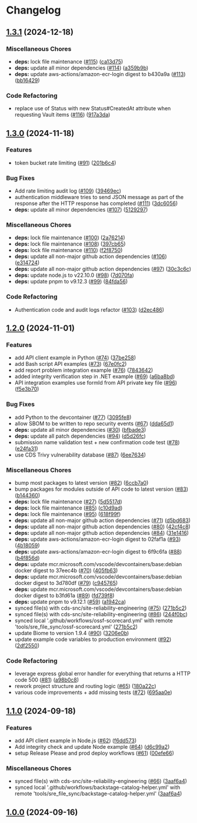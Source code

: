 # Changelog

## [1.3.1](https://github.com/cds-snc/forms-api/compare/v1.3.0...v1.3.1) (2024-12-18)


### Miscellaneous Chores

* **deps:** lock file maintenance ([#115](https://github.com/cds-snc/forms-api/issues/115)) ([ca13d75](https://github.com/cds-snc/forms-api/commit/ca13d7545d64bfc471ce9d3f079b4efdd32912e4))
* **deps:** update all minor dependencies ([#114](https://github.com/cds-snc/forms-api/issues/114)) ([a359b9b](https://github.com/cds-snc/forms-api/commit/a359b9be47291fb48488d761ec7a37afbd95eb19))
* **deps:** update aws-actions/amazon-ecr-login digest to b430a9a ([#113](https://github.com/cds-snc/forms-api/issues/113)) ([bb16429](https://github.com/cds-snc/forms-api/commit/bb16429171468e274f03d5c23e1d979f87b18230))


### Code Refactoring

* replace use of Status with new Status#CreatedAt attribute when requesting Vault items ([#116](https://github.com/cds-snc/forms-api/issues/116)) ([917a3da](https://github.com/cds-snc/forms-api/commit/917a3da54b3bd25f7336c62a9e22221be05aa4e9))

## [1.3.0](https://github.com/cds-snc/forms-api/compare/v1.2.0...v1.3.0) (2024-11-18)


### Features

* token bucket rate limiting ([#91](https://github.com/cds-snc/forms-api/issues/91)) ([201b6c4](https://github.com/cds-snc/forms-api/commit/201b6c4bc6291f688cc4d300b3c346337cef98d1))


### Bug Fixes

* Add rate limiting audit log ([#109](https://github.com/cds-snc/forms-api/issues/109)) ([39469ec](https://github.com/cds-snc/forms-api/commit/39469ec580d917cc0bb431f4eb732db610bb0320))
* authentication middleware tries to send JSON message as part of the response after the HTTP response has completed ([#111](https://github.com/cds-snc/forms-api/issues/111)) ([3dc6056](https://github.com/cds-snc/forms-api/commit/3dc605655145f04f572e0009f69fc82ad75d279e))
* **deps:** update all minor dependencies ([#107](https://github.com/cds-snc/forms-api/issues/107)) ([5129297](https://github.com/cds-snc/forms-api/commit/512929773e0b81092fd4192901fb100e93b91c50))


### Miscellaneous Chores

* **deps:** lock file maintenance ([#100](https://github.com/cds-snc/forms-api/issues/100)) ([2a76214](https://github.com/cds-snc/forms-api/commit/2a76214eb68852c619e8cd329aaf3b4c99e91afc))
* **deps:** lock file maintenance ([#108](https://github.com/cds-snc/forms-api/issues/108)) ([397cb65](https://github.com/cds-snc/forms-api/commit/397cb65d36fca94b79d8effccbcd6ba0baa022fc))
* **deps:** lock file maintenance ([#110](https://github.com/cds-snc/forms-api/issues/110)) ([f2f8750](https://github.com/cds-snc/forms-api/commit/f2f8750b90787921d148968d6d8ffb57beb55be8))
* **deps:** update all non-major github action dependencies ([#106](https://github.com/cds-snc/forms-api/issues/106)) ([e314724](https://github.com/cds-snc/forms-api/commit/e3147244ca65967bef624736089a2646638db271))
* **deps:** update all non-major github action dependencies ([#97](https://github.com/cds-snc/forms-api/issues/97)) ([30c3c6c](https://github.com/cds-snc/forms-api/commit/30c3c6c2d677ca113ba66522d1fd52719479db56))
* **deps:** update node.js to v22.10.0 ([#98](https://github.com/cds-snc/forms-api/issues/98)) ([7d070fa](https://github.com/cds-snc/forms-api/commit/7d070fa3f7ec9c107527cbe0eec3aa1a8b6438a2))
* **deps:** update pnpm to v9.12.3 ([#99](https://github.com/cds-snc/forms-api/issues/99)) ([84fda56](https://github.com/cds-snc/forms-api/commit/84fda56cf47f61249fecfe847d368a2bbf4fd581))


### Code Refactoring

* Authentication code and audit logs refactor ([#103](https://github.com/cds-snc/forms-api/issues/103)) ([d2ec486](https://github.com/cds-snc/forms-api/commit/d2ec48684fee00d46134370496df9f1518fb130c))

## [1.2.0](https://github.com/cds-snc/forms-api/compare/v1.1.0...v1.2.0) (2024-11-01)


### Features

* add API client example in Python ([#74](https://github.com/cds-snc/forms-api/issues/74)) ([37be258](https://github.com/cds-snc/forms-api/commit/37be258901322be67289755c3ef8db427179f71c))
* add Bash script API examples ([#73](https://github.com/cds-snc/forms-api/issues/73)) ([67e0fc2](https://github.com/cds-snc/forms-api/commit/67e0fc24f60983993f6abe1279b2133297afcb85))
* add report problem integration example ([#76](https://github.com/cds-snc/forms-api/issues/76)) ([7843642](https://github.com/cds-snc/forms-api/commit/78436427dcc5459aaf8b9e6a7ba250de712392ff))
* added integrity verification step in .NET example ([#69](https://github.com/cds-snc/forms-api/issues/69)) ([a6ba8bd](https://github.com/cds-snc/forms-api/commit/a6ba8bdcb486413ab9d02673ad57909c23421565))
* API integration examples use formId from API private key file ([#96](https://github.com/cds-snc/forms-api/issues/96)) ([f5e3b70](https://github.com/cds-snc/forms-api/commit/f5e3b7078b8bc53ed9d757a254e78e66dad99f6b))


### Bug Fixes

* add Python to the devcontainer ([#77](https://github.com/cds-snc/forms-api/issues/77)) ([3095fe8](https://github.com/cds-snc/forms-api/commit/3095fe8fbc57db1cba3a315f2578b2516a9f01ce))
* allow SBOM to be written to repo security events ([#67](https://github.com/cds-snc/forms-api/issues/67)) ([dda65d1](https://github.com/cds-snc/forms-api/commit/dda65d16f0fc8a05a3892da94299937afa70c15e))
* **deps:** update all minor dependencies ([#30](https://github.com/cds-snc/forms-api/issues/30)) ([bfbade3](https://github.com/cds-snc/forms-api/commit/bfbade31e96e1e3fba07254f87409836c7665999))
* **deps:** update all patch dependencies ([#94](https://github.com/cds-snc/forms-api/issues/94)) ([d5d26fc](https://github.com/cds-snc/forms-api/commit/d5d26fc6cd8df3f80cd48cf4666f56d522167a94))
* submission name validation test + new confirmation code test ([#78](https://github.com/cds-snc/forms-api/issues/78)) ([e24fa31](https://github.com/cds-snc/forms-api/commit/e24fa31b39d0f062828ab3ead2dc0188362c2754))
* use CDS Trivy vulnerability database ([#87](https://github.com/cds-snc/forms-api/issues/87)) ([6ee7634](https://github.com/cds-snc/forms-api/commit/6ee76342e44b7a91dbdd5892e48de787685afd68))


### Miscellaneous Chores

* bump most packages to latest version ([#82](https://github.com/cds-snc/forms-api/issues/82)) ([6ccb7a0](https://github.com/cds-snc/forms-api/commit/6ccb7a09c804b2c86363406f6dd119b0176956fb))
* bump packages for modules outside of API code to latest version ([#83](https://github.com/cds-snc/forms-api/issues/83)) ([b144360](https://github.com/cds-snc/forms-api/commit/b1443600c0a4feabcd516109bbff11c568b0b4d2))
* **deps:** lock file maintenance ([#27](https://github.com/cds-snc/forms-api/issues/27)) ([5d5517d](https://github.com/cds-snc/forms-api/commit/5d5517d4ce30e9e036cf09dabd1009704682f8f5))
* **deps:** lock file maintenance ([#85](https://github.com/cds-snc/forms-api/issues/85)) ([c10d9ad](https://github.com/cds-snc/forms-api/commit/c10d9adc4d8c9d051247a9d84d881e5b7170a948))
* **deps:** lock file maintenance ([#95](https://github.com/cds-snc/forms-api/issues/95)) ([618f99f](https://github.com/cds-snc/forms-api/commit/618f99fe88e010cbfecad9def28c50b7aec54482))
* **deps:** update all non-major github action dependencies ([#71](https://github.com/cds-snc/forms-api/issues/71)) ([d5bd683](https://github.com/cds-snc/forms-api/commit/d5bd683ee216d4091278e6c73356b565ce4c903a))
* **deps:** update all non-major github action dependencies ([#80](https://github.com/cds-snc/forms-api/issues/80)) ([42cf4c8](https://github.com/cds-snc/forms-api/commit/42cf4c833e50495078893b5522710cb2454fc34a))
* **deps:** update all non-major github action dependencies ([#84](https://github.com/cds-snc/forms-api/issues/84)) ([31e1416](https://github.com/cds-snc/forms-api/commit/31e1416015e0fd1813f2363463d3ee52b9a42247))
* **deps:** update aws-actions/amazon-ecr-login digest to 02faf1a ([#93](https://github.com/cds-snc/forms-api/issues/93)) ([4b18059](https://github.com/cds-snc/forms-api/commit/4b18059e7cf77a4fb3e03e55898ba12c0b64ebab))
* **deps:** update aws-actions/amazon-ecr-login digest to 6f9c6fa ([#88](https://github.com/cds-snc/forms-api/issues/88)) ([b4f856d](https://github.com/cds-snc/forms-api/commit/b4f856dcea7c0148487a6d24920d1052afa797ed))
* **deps:** update mcr.microsoft.com/vscode/devcontainers/base:debian docker digest to 37eec4b ([#70](https://github.com/cds-snc/forms-api/issues/70)) ([405fb63](https://github.com/cds-snc/forms-api/commit/405fb634af7c5aa7ad01eb8591f7c89f36b211cb))
* **deps:** update mcr.microsoft.com/vscode/devcontainers/base:debian docker digest to 3d780df ([#79](https://github.com/cds-snc/forms-api/issues/79)) ([c945765](https://github.com/cds-snc/forms-api/commit/c945765b5eb304be8290ddc37851f2824a0d9a37))
* **deps:** update mcr.microsoft.com/vscode/devcontainers/base:debian docker digest to b3fd61a ([#89](https://github.com/cds-snc/forms-api/issues/89)) ([fd739f8](https://github.com/cds-snc/forms-api/commit/fd739f80fe817f0a07c7675c82b8a4d11cc12fce))
* **deps:** update pnpm to v9.12.1 ([#59](https://github.com/cds-snc/forms-api/issues/59)) ([a1942ca](https://github.com/cds-snc/forms-api/commit/a1942ca54dc472e5e6829454ecee05ec61854946))
* synced file(s) with cds-snc/site-reliability-engineering ([#75](https://github.com/cds-snc/forms-api/issues/75)) ([271b5c2](https://github.com/cds-snc/forms-api/commit/271b5c229ae3f11ce7a65f315b34e8d38f99735f))
* synced file(s) with cds-snc/site-reliability-engineering ([#86](https://github.com/cds-snc/forms-api/issues/86)) ([244f0bc](https://github.com/cds-snc/forms-api/commit/244f0bcf79e85f8f561a6865f0a391a28ab3acc2))
* synced local '.github/workflows/ossf-scorecard.yml' with remote 'tools/sre_file_sync/ossf-scorecard.yml' ([271b5c2](https://github.com/cds-snc/forms-api/commit/271b5c229ae3f11ce7a65f315b34e8d38f99735f))
* update Biome to version 1.9.4 ([#90](https://github.com/cds-snc/forms-api/issues/90)) ([3206e0b](https://github.com/cds-snc/forms-api/commit/3206e0b0d0922f7779bd3239b5e6e9511049e925))
* update example code variables to production environment ([#92](https://github.com/cds-snc/forms-api/issues/92)) ([2df2550](https://github.com/cds-snc/forms-api/commit/2df2550beee883c87339165895bdbe7796213924))


### Code Refactoring

* leverage express global error handler for everything that returns a HTTP code 500 ([#81](https://github.com/cds-snc/forms-api/issues/81)) ([a98b0c8](https://github.com/cds-snc/forms-api/commit/a98b0c80c142feb3bc0dfd7d3cf6e7de239ca7c2))
* rework project structure and routing logic ([#65](https://github.com/cds-snc/forms-api/issues/65)) ([180a22c](https://github.com/cds-snc/forms-api/commit/180a22c4fb2b5eed8c895379c38a0a92e7d9f396))
* various code improvements + add missing tests ([#72](https://github.com/cds-snc/forms-api/issues/72)) ([695aa0e](https://github.com/cds-snc/forms-api/commit/695aa0ec7aefaded2a2fdec6b89aa392a52b2052))

## [1.1.0](https://github.com/cds-snc/forms-api/compare/v1.0.0...v1.1.0) (2024-09-18)


### Features

* add API client example in Node.js ([#62](https://github.com/cds-snc/forms-api/issues/62)) ([f6dd573](https://github.com/cds-snc/forms-api/commit/f6dd573fbe8189ebd0e349a43438a116e3121b53))
* Add integrity check and update Node example ([#64](https://github.com/cds-snc/forms-api/issues/64)) ([d6c99a2](https://github.com/cds-snc/forms-api/commit/d6c99a23fab5d8f037b78bf3cf25635fa6c4aa41))
* setup Release Please and prod deploy workflows ([#61](https://github.com/cds-snc/forms-api/issues/61)) ([00efe66](https://github.com/cds-snc/forms-api/commit/00efe66e039349ce288c3f65dcd4e35b92aec785))


### Miscellaneous Chores

* synced file(s) with cds-snc/site-reliability-engineering ([#66](https://github.com/cds-snc/forms-api/issues/66)) ([3aaf6a4](https://github.com/cds-snc/forms-api/commit/3aaf6a42d6ae58159d0c898527ee1144f09007d2))
* synced local '.github/workflows/backstage-catalog-helper.yml' with remote 'tools/sre_file_sync/backstage-catalog-helper.yml' ([3aaf6a4](https://github.com/cds-snc/forms-api/commit/3aaf6a42d6ae58159d0c898527ee1144f09007d2))

## [1.0.0](https://github.com/cds-snc/forms-api/compare/21dc13edfdf08bed2e745880721a2ccaabc0edce...v1.0.0) (2024-09-16)
